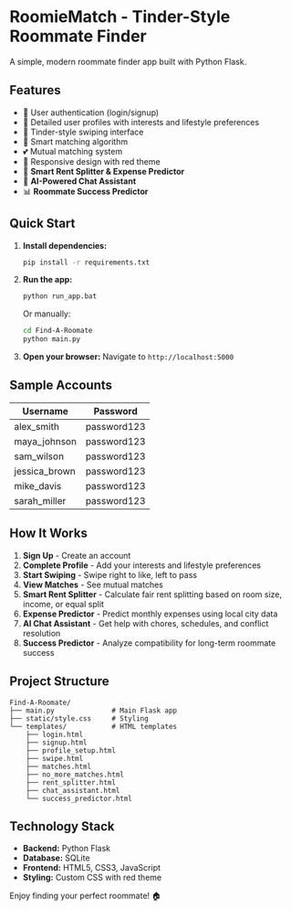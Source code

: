 # RoomieMatch - Tinder-Style Roommate Finder

A simple, modern roommate finder app built with Python Flask.

## Features

- 🔐 User authentication (login/signup)
- 👤 Detailed user profiles with interests and lifestyle preferences
- 💫 Tinder-style swiping interface
- 🧠 Smart matching algorithm
- 💕 Mutual matching system
- 📱 Responsive design with red theme
- 🧮 **Smart Rent Splitter & Expense Predictor**
- 🤖 **AI-Powered Chat Assistant**
- 📊 **Roommate Success Predictor**

## Quick Start

1. **Install dependencies:**
   ```bash
   pip install -r requirements.txt
   ```

2. **Run the app:**
   ```bash
   python run_app.bat
   ```
   Or manually:
   ```bash
   cd Find-A-Roomate
   python main.py
   ```

3. **Open your browser:**
   Navigate to `http://localhost:5000`

## Sample Accounts

| Username | Password |
|----------|----------|
| alex_smith | password123 |
| maya_johnson | password123 |
| sam_wilson | password123 |
| jessica_brown | password123 |
| mike_davis | password123 |
| sarah_miller | password123 |

## How It Works

1. **Sign Up** - Create an account
2. **Complete Profile** - Add your interests and lifestyle preferences
3. **Start Swiping** - Swipe right to like, left to pass
4. **View Matches** - See mutual matches
5. **Smart Rent Splitter** - Calculate fair rent splitting based on room size, income, or equal split
6. **Expense Predictor** - Predict monthly expenses using local city data
7. **AI Chat Assistant** - Get help with chores, schedules, and conflict resolution
8. **Success Predictor** - Analyze compatibility for long-term roommate success

## Project Structure

```
Find-A-Roomate/
├── main.py              # Main Flask app
├── static/style.css     # Styling
└── templates/           # HTML templates
    ├── login.html
    ├── signup.html
    ├── profile_setup.html
    ├── swipe.html
    ├── matches.html
    ├── no_more_matches.html
    ├── rent_splitter.html
    ├── chat_assistant.html
    └── success_predictor.html
```

## Technology Stack

- **Backend:** Python Flask
- **Database:** SQLite
- **Frontend:** HTML5, CSS3, JavaScript
- **Styling:** Custom CSS with red theme

Enjoy finding your perfect roommate! 🏠